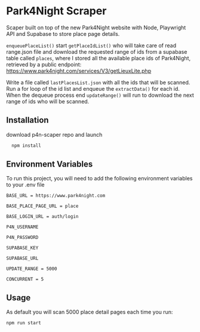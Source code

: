 # Park4Night Scraper

Scaper built on top of the new Park4Night website with Node, Playwright API and Supabase to store place page details.

`enqueuePlaceList()` start `getPlaceIdList()` who will take care of read range.json file and download the requested range of ids from a supabase table called `places`, where I stored all the available place ids of Park4Night, retrieved by a public endpoint: https://www.park4night.com/services/V3/getLieuxLite.php

Write a file called `lastPlacesList.json` with all the ids that will be scanned. Run a for loop of the id list and enqueue the `extractData()` for each id. When the dequeue process end `updateRange()` will run to download the next range of ids who will be scanned.

## Installation

download p4n-scaper repo and launch

```bash
  npm install
```

## Environment Variables

To run this project, you will need to add the following environment variables to your .env file

`BASE_URL = https://www.park4night.com`

`BASE_PLACE_PAGE_URL = place`

`BASE_LOGIN_URL = auth/login`

`P4N_USERNAME`

`P4N_PASSWORD`

`SUPABASE_KEY`

`SUPABASE_URL`

`UPDATE_RANGE = 5000`

`CONCURRENT = 5`

## Usage

As default you will scan 5000 place detail pages each time you run:

```
npm run start
```

